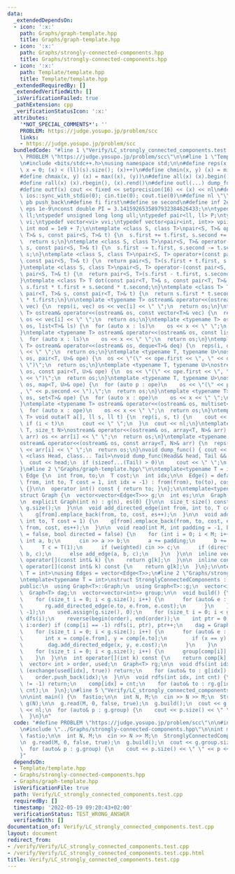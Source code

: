```yaml
---
data:
  _extendedDependsOn:
  - icon: ':x:'
    path: Graphs/graph-template.hpp
    title: Graphs/graph-template.hpp
  - icon: ':x:'
    path: Graphs/strongly-connected-components.hpp
    title: Graphs/strongly-connected-components.hpp
  - icon: ':x:'
    path: Template/template.hpp
    title: Template/template.hpp
  _extendedRequiredBy: []
  _extendedVerifiedWith: []
  _isVerificationFailed: true
  _pathExtension: cpp
  _verificationStatusIcon: ':x:'
  attributes:
    '*NOT_SPECIAL_COMMENTS*': ''
    PROBLEM: https://judge.yosupo.jp/problem/scc
    links:
    - https://judge.yosupo.jp/problem/scc
  bundledCode: "#line 1 \"Verify/LC_strongly_connected_components.test.cpp\"\n#define\
    \ PROBLEM \"https://judge.yosupo.jp/problem/scc\"\n\n#line 1 \"Template/template.hpp\"\
    \n#include <bits/stdc++.h>\nusing namespace std;\n\n#define reps(x, s) for (ll\
    \ x = 0; (x) < (ll)(s).size(); (x)++)\n#define chmin(x, y) (x) = min((x), (y))\n\
    #define chmax(x, y) (x) = max((x), (y))\n#define all(x) (x).begin(), (x).end()\n\
    #define rall(x) (x).rbegin(), (x).rend()\n#define outl(...) dump_func(__VA_ARGS__)\n\
    #define outf(x) cout << fixed << setprecision(16) << (x) << nl\n#define fastio\
    \ ios::sync_with_stdio(0); cin.tie(0); cout.tie(0)\n#define nl \"\\n\"\n#define\
    \ pb push_back\n#define fi first\n#define se second\n#define inf 2e18\n#define\
    \ eps 1e-9\nconst double PI = 3.1415926535897932384626433;\n\ntypedef long long\
    \ ll;\ntypedef unsigned long long ull;\ntypedef pair<ll, ll> P;\ntypedef vector<int>\
    \ vi;\ntypedef vector<vi> vvi;\ntypedef vector<pair<int, int>> vpii;\n\nconst\
    \ int mod = 1e9 + 7;\n\ntemplate <class S, class T>\npair<S, T>& operator+=(pair<S,\
    \ T>& s, const pair<S, T>& t) {\n  s.first += t.first, s.second += t.second;\n\
    \  return s;\n}\ntemplate <class S, class T>\npair<S, T>& operator-=(pair<S, T>&\
    \ s, const pair<S, T>& t) {\n  s.first -= t.first, s.second -= t.second;\n  return\
    \ s;\n}\ntemplate <class S, class T>\npair<S, T> operator+(const pair<S, T>& s,\
    \ const pair<S, T>& t) {\n  return pair<S, T>(s.first + t.first, s.second + t.second);\n\
    }\ntemplate <class S, class T>\npair<S, T> operator-(const pair<S, T>& s, const\
    \ pair<S, T>& t) {\n  return pair<S, T>(s.first - t.first, s.second - t.second);\n\
    }\ntemplate <class T> T dot(const pair<T, T>& s, const pair<T, T>& t) {\n  return\
    \ s.first * t.first + s.second * t.second;\n}\ntemplate <class T> T cross(const\
    \ pair<T, T>& s, const pair<T, T>& t) {\n  return s.first * t.second - s.second\
    \ * t.first;\n}\n\ntemplate <typename T> ostream& operator<<(ostream& os, vector<T>&\
    \ vec) {\n  reps(i, vec) os << vec[i] << \" \";\n  return os;\n}\ntemplate <typename\
    \ T> ostream& operator<<(ostream& os, const vector<T>& vec) {\n  reps(i, vec)\
    \ os << vec[i] << \" \";\n  return os;\n}\ntemplate <typename T> ostream& operator<<(ostream&\
    \ os, list<T>& ls) {\n  for (auto x : ls)\n    os << x << \" \";\n  return os;\n\
    }\ntemplate <typename T> ostream& operator<<(ostream& os, const list<T>& ls) {\n\
    \  for (auto x : ls)\n    os << x << \" \";\n  return os;\n}\ntemplate <typename\
    \ T> ostream& operator<<(ostream& os, deque<T>& deq) {\n  reps(i, deq) os << deq[i]\
    \ << \" \";\n  return os;\n}\ntemplate <typename T, typename U>\nostream& operator<<(ostream&\
    \ os, pair<T, U>& ope) {\n  os << \"(\" << ope.first << \", \" << ope.second <<\
    \ \")\";\n  return os;\n}\ntemplate <typename T, typename U>\nostream& operator<<(ostream&\
    \ os, const pair<T, U>& ope) {\n  os << \"(\" << ope.first << \", \" << ope.second\
    \ << \")\";\n  return os;\n}\ntemplate <typename T, typename U>\nostream& operator<<(ostream&\
    \ os, map<T, U>& ope) {\n  for (auto p : ope)\n    os << \"(\" << p.first << \"\
    , \" << p.second << \"),\";\n  return os;\n}\ntemplate <typename T> ostream& operator<<(ostream&\
    \ os, set<T>& ope) {\n  for (auto x : ope)\n    os << x << \" \";\n  return os;\n\
    }\ntemplate <typename T> ostream& operator<<(ostream& os, multiset<T>& ope) {\n\
    \  for (auto x : ope)\n    os << x << \" \";\n  return os;\n}\ntemplate <typename\
    \ T> void outa(T a[], ll s, ll t) {\n  rep(i, s, t) {\n    cout << a[i];\n   \
    \ if (i < t)\n      cout << \" \";\n  }\n  cout << nl;\n}\ntemplate <typename\
    \ T, size_t N>\nostream& operator<<(ostream& os, array<T, N>& arr) {\n  reps(i,\
    \ arr) os << arr[i] << \" \";\n  return os;\n}\ntemplate <typename T, size_t N>\n\
    ostream& operator<<(ostream& os, const array<T, N>& arr) {\n  reps(i, arr) os\
    \ << arr[i] << \" \";\n  return os;\n}\nvoid dump_func() { cout << nl; }\ntemplate\
    \ <class Head, class... Tail>\nvoid dump_func(Head&& head, Tail &&...tail) {\n\
    \  cout << head;\n  if (sizeof...(Tail) > 0)\n    cout << \" \";\n  dump_func(std::move(tail)...);\n\
    }\n#line 2 \"Graphs/graph-template.hpp\"\n\ntemplate<typename T = int>\nstruct\
    \ Edge {\n  int from, to;\n  T cost;\n  int idx;\n\n  Edge() = default;\n\n  Edge(int\
    \ from, int to, T cost = 1, int idx = -1) : from(from), to(to), cost(cost), idx(idx)\
    \ {}\n\n  operator int() const { return to; }\n};\n\ntemplate<typename T = int>\n\
    struct Graph {\n  vector<vector<Edge<T>>> g;\n  int es;\n\n  Graph() = default;\n\
    \n  explicit Graph(int n) : g(n), es(0) {}\n\n  size_t size() const {\n    return\
    \ g.size();\n  }\n\n  void add_directed_edge(int from, int to, T cost = 1) {\n\
    \    g[from].emplace_back(from, to, cost, es++);\n  }\n\n  void add_edge(int from,\
    \ int to, T cost = 1) {\n    g[from].emplace_back(from, to, cost, es);\n    g[to].emplace_back(to,\
    \ from, cost, es++);\n  }\n\n  void read(int M, int padding = -1, bool weighted\
    \ = false, bool directed = false) {\n    for (int i = 0; i < M; i++) {\n     \
    \ int a, b;\n      cin >> a >> b;\n      a += padding;\n      b += padding;\n\
    \      T c = T(1);\n      if (weighted) cin >> c;\n      if (directed) add_directed_edge(a,\
    \ b, c);\n      else add_edge(a, b, c);\n    }\n  }\n\n  inline vector<Edge<T>>&\
    \ operator[](const int& k) {\n    return g[k];\n  }\n\n  inline const vector<Edge<T>>&\
    \ operator[](const int& k) const {\n    return g[k];\n  }\n};\n\ntemplate<typename\
    \ T = int>\nusing Edges = vector<Edge<T>>;\n#line 2 \"Graphs/strongly-connected-components.hpp\"\
    \ntemplate<typename T = int>\nstruct StronglyConnectedComponents : Graph<T> {\n\
    public:\n  using Graph<T>::Graph;\n  using Graph<T>::g;\n  vector<int> comp;\n\
    \  Graph<T> dag;\n  vector<vector<int>> group;\n\n  void build() {\n    rg = Graph<T>(g.size());\n\
    \    for (size_t i = 0; i < g.size(); i++) {\n      for (auto& e : g[i]) {\n \
    \       rg.add_directed_edge(e.to, e.from, e.cost);\n      }\n    }\n    comp.assign(g.size(),\
    \ -1);\n    used.assign(g.size(), 0);\n    for (size_t i = 0; i < g.size(); i++)\
    \ dfs(i);\n    reverse(begin(order), end(order));\n    int ptr = 0;\n    for (int\
    \ i:order) if (comp[i] == -1) rdfs(i, ptr), ptr++;\n    dag = Graph< T >(ptr);\n\
    \    for (size_t i = 0; i < g.size(); i++) {\n      for (auto& e : g[i]) {\n \
    \       int x = comp[e.from], y = comp[e.to];\n        if (x == y) continue;\n\
    \        dag.add_directed_edge(x, y, e.cost);\n      }\n    }\n    group.resize(ptr);\n\
    \    for (size_t i = 0; i < g.size(); i++) {\n      group[comp[i]].emplace_back(i);\n\
    \    }\n  }\n\n  int operator[](int k) const {\n    return comp[k];\n  }\n\nprivate:\n\
    \  vector< int > order, used;\n  Graph<T> rg;\n\n  void dfs(int idx) {\n    if\
    \ (exchange(used[idx], true)) return;\n    for (auto& to : g[idx]) dfs(to);\n\
    \    order.push_back(idx);\n  }\n\n  void rdfs(int idx, int cnt) {\n    if (comp[idx]\
    \ != -1) return;\n    comp[idx] = cnt;\n    for (auto& to : rg.g[idx]) rdfs(to,\
    \ cnt);\n  }\n};\n#line 5 \"Verify/LC_strongly_connected_components.test.cpp\"\
    \n\nint main() {\n  fastio;\n\n  int N, M;\n  cin >> N >> M;\n  StronglyConnectedComponents<>\
    \ g(N);\n\n  g.read(M, 0, false, true);\n  g.build();\n  cout << g.group.size()\
    \ << nl;\n  for (auto& p : g.group) {\n    cout << p.size() << \" \" << p << nl;\n\
    \  }\n}\n"
  code: "#define PROBLEM \"https://judge.yosupo.jp/problem/scc\"\n\n#include \"../Template/template.hpp\"\
    \n#include \"../Graphs/strongly-connected-components.hpp\"\n\nint main() {\n \
    \ fastio;\n\n  int N, M;\n  cin >> N >> M;\n  StronglyConnectedComponents<> g(N);\n\
    \n  g.read(M, 0, false, true);\n  g.build();\n  cout << g.group.size() << nl;\n\
    \  for (auto& p : g.group) {\n    cout << p.size() << \" \" << p << nl;\n  }\n\
    }"
  dependsOn:
  - Template/template.hpp
  - Graphs/strongly-connected-components.hpp
  - Graphs/graph-template.hpp
  isVerificationFile: true
  path: Verify/LC_strongly_connected_components.test.cpp
  requiredBy: []
  timestamp: '2022-05-19 09:20:43+02:00'
  verificationStatus: TEST_WRONG_ANSWER
  verifiedWith: []
documentation_of: Verify/LC_strongly_connected_components.test.cpp
layout: document
redirect_from:
- /verify/Verify/LC_strongly_connected_components.test.cpp
- /verify/Verify/LC_strongly_connected_components.test.cpp.html
title: Verify/LC_strongly_connected_components.test.cpp
---
```

